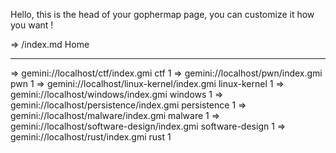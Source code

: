 Hello, this is the head of your gophermap page, you can
customize it how you want !

=> /index.md Home

------------------------------------------------------------------
=> gemini://localhost/ctf/index.gmi ctf 1
=> gemini://localhost/pwn/index.gmi pwn 1
=> gemini://localhost/linux-kernel/index.gmi linux-kernel 1
=> gemini://localhost/windows/index.gmi windows 1
=> gemini://localhost/persistence/index.gmi persistence 1
=> gemini://localhost/malware/index.gmi malware 1
=> gemini://localhost/software-design/index.gmi software-design 1
=> gemini://localhost/rust/index.gmi rust 1
